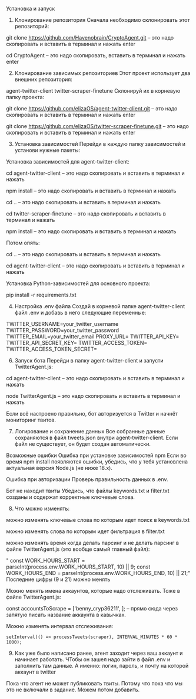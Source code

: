 Установка и запуск
1. Клонирование репозитория
Сначала необходимо склонировать этот репозиторий:

git clone https://github.com/Havenobrain/CryptoAgent.git – это надо скопировать и вставить в терминал и нажать enter

cd CryptoAgent – это надо скопировать, вставить в терминал и нажать enter


2. Клонирование зависимых репозиториев
Этот проект использует два внешних репозитория:

agent-twitter-client
twitter-scraper-finetune
Склонируй их в корневую папку проекта:

git clone https://github.com/elizaOS/agent-twitter-client.git – это надо скопировать и вставить в терминал и нажать enter

git clone https://github.com/elizaOS/twitter-scraper-finetune.git – это надо скопировать и вставить в терминал и нажать enter


3. Установка зависимостей
Перейди в каждую папку зависимостей и установи нужные пакеты:

Установка зависимостей для agent-twitter-client:

cd agent-twitter-client – это надо скопировать и вставить в терминал и нажать 

npm install – это надо скопировать и вставить в терминал и нажать 

cd .. – это надо скопировать и вставить в терминал и нажать 

cd twitter-scraper-finetune – это надо скопировать и вставить в терминал и нажать 

npm install – это надо скопировать и вставить в терминал и нажать 

Потом опять:

cd .. – это надо скопировать и вставить в терминал и нажать

cd agent-twitter-client – это надо скопировать и вставить в терминал и нажать


Установка Python-зависимостей для основного проекта:

pip install -r requirements.txt 


4. Настройка .env файла
Создай в корневой папке agent-twitter-client файл .env и добавь в него следующие переменные:


TWITTER_USERNAME=your_twitter_username
TWITTER_PASSWORD=your_twitter_password
TWITTER_EMAIL=your_twitter_email
PROXY_URL=
TWITTER_API_KEY=
TWITTER_API_SECRET_KEY=
TWITTER_ACCESS_TOKEN=
TWITTER_ACCESS_TOKEN_SECRET=


6. Запуск бота
Перейди в папку agent-twitter-client и запусти TwitterAgent.js:

cd agent-twitter-client – это надо скопировать и вставить в терминал и нажать

node TwitterAgent.js – это надо скопировать и вставить в терминал и нажать


Если всё настроено правильно, бот авторизуется в Twitter и начнёт мониторинг твитов.


7. Логирование и сохранение данных
Все собранные данные сохраняются в файл tweets.json внутри agent-twitter-client.
Если файл не существует, он будет создан автоматически.

Возможные ошибки
Ошибка при установке зависимостей npm
Если во время npm install появляются ошибки, убедись, что у тебя установлена актуальная версия Node.js (не ниже 18.x).

Ошибка при авторизации
Проверь правильность данных в .env.

Бот не находит твиты
Убедись, что файлы keywords.txt и filter.txt созданы и содержат корректные ключевые слова.

8. Что можно изменять:

можно изменять ключевые слова по которым идет поиск в keywords.txt

можно изменять слова по которым идет фильтрация в filter.txt

можно изменять время когда делать парсинг и не делать парсинг в файле TwitterAgent.js (это вообще самый главный файл):

"   const WORK_HOURS_START = parseInt(process.env.WORK_HOURS_START, 10) || 9;
    const WORK_HOURS_END = parseInt(process.env.WORK_HOURS_END, 10) || 21;"
Последние цифры (9 и 21) можно менять

Можно менять имена аккаунтов, которые надо отслеживать. Тоже в файле TwitterAgent.js:

const accountsToScrape = ['benny_cryp36211', ]; – прямо сюда через запятую писать название аккаунта в кавычках.

Можно изменять интервал отслеживания:

    setInterval(() => processTweets(scraper), INTERVAL_MINUTES * 60 * 1000);

9. Как уже было написано ранее, агент заходит через ваш аккаунт и начинает работать. ЧТобы он зашел надо зайти в файл .env и заполнить там данные. А именно: логин, пароль, и почту на которой аккаунт в twitter

Пока что агент не может публиковать твиты. Потому что пока что мы это не включали в задание. Можем потом добавить.
